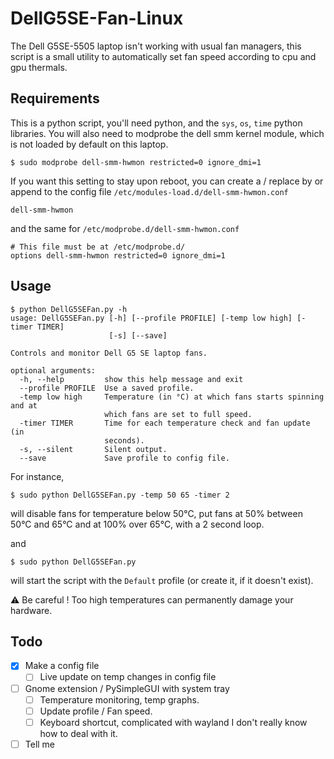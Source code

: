 # DellG5SE-Fan-Linux
The Dell G5SE-5505 laptop isn't working with usual fan managers, this script is a small utility to automatically set fan speed according to cpu and gpu thermals.
## Requirements
This is a python script, you'll need python, and the `sys`, `os`, `time` python libraries.
You will also need to modprobe the dell smm kernel module, which is not loaded by default on this laptop.
```shell
$ sudo modprobe dell-smm-hwmon restricted=0 ignore_dmi=1
```
If you want this setting to stay upon reboot, you can create a / replace by or append to the config file  `/etc/modules-load.d/dell-smm-hwmon.conf` 
```shell
dell-smm-hwmon
```
and the same for `/etc/modprobe.d/dell-smm-hwmon.conf` 
```shell
# This file must be at /etc/modprobe.d/
options dell-smm-hwmon restricted=0 ignore_dmi=1
```
## Usage
```shell
$ python DellG5SEFan.py -h
usage: DellG5SEFan.py [-h] [--profile PROFILE] [-temp low high] [-timer TIMER]
                      [-s] [--save]

Controls and monitor Dell G5 SE laptop fans.

optional arguments:
  -h, --help         show this help message and exit
  --profile PROFILE  Use a saved profile.
  -temp low high     Temperature (in °C) at which fans starts spinning and at
                     which fans are set to full speed.
  -timer TIMER       Time for each temperature check and fan update (in
                     seconds).
  -s, --silent       Silent output.
  --save             Save profile to config file.

```
For instance, 
```shell
$ sudo python DellG5SEFan.py -temp 50 65 -timer 2
```
will disable fans for temperature below 50°C, put fans at 50% between 50°C and 65°C and at 100% over 65°C, with a 2 second loop.

and

```shell
$ sudo python DellG5SEFan.py
```
will start the script with the `Default` profile (or create it, if it doesn't exist).

:warning: Be careful ! Too high temperatures can permanently damage your hardware.

## Todo
- [x] Make a config file
  - [ ] Live update on temp changes in config file
- [ ] Gnome extension / PySimpleGUI with system tray 
  - [ ] Temperature monitoring, temp graphs.
  - [ ] Update profile / Fan speed.
  - [ ] Keyboard shortcut, complicated with wayland I don't really know how to deal with it.
- [ ] Tell me 
